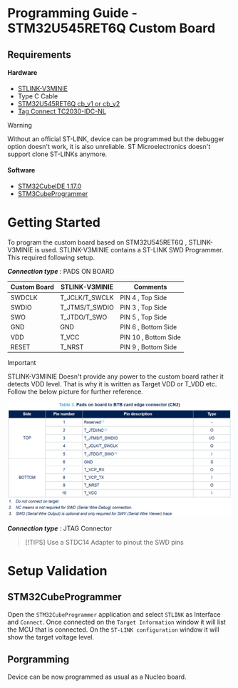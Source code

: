 # Programming Guide - STM32U545RET6Q Custom Board 

## Requirements

#### Hardware

* [STLINK-V3MINIE](https://www.st.com/resource/en/user_manual/um2910-stlinkv3minie-debuggerprogrammer-tiny-probe-for-stm32-microcontrollers-stmicroelectronics.pdf)
* Type C Cable
* [STM32U545RET6Q cb_v1 or cb_v2](https://www.st.com/en/microcontrollers-microprocessors/stm32u545re.html)
* [Tag Connect TC2030-IDC-NL](https://www.tag-connect.com/product/tc2030-idc-nl)

> [!WARNING]  
> Without an official ST-LINK, device can be programmed but the debugger option doesn't work, it is also unreliable. ST Microelectronics doesn't support clone ST-LINKs anymore.

#### Software
* [STM32CubeIDE 1.17.0](https://www.st.com/en/development-tools/stm32cubeide.html)
* [STM3CubeProgrammer](https://www.st.com/en/development-tools/stm32cubeprog.html)

# Getting Started
To program the custom board based on STM32U545RET6Q , STLINK-V3MINIE is used. STLINK-V3MINIE contains a ST-LINK SWD Programmer. This required following setup.

***Connection type*** : PADS ON BOARD

| Custom Board | STLINK-V3MINIE | Comments |
|--------------|-----------------|----------|
| SWDCLK      | T_JCLK/T_SWCLK         |  PIN 4 , Top Side        |
| SWDIO       | T_JTMS/T_SWDIO           |  PIN 3 , Top Side       |
| SWO    | T_JTDO/T_SWO            | PIN 5 , Top Side          |
| GND          | GND             |    PIN 6 , Bottom Side       |
| VDD      | T_VCC           |   PIN 10 , Bottom Side       |
| RESET        | T_NRST           | PIN 9 , Bottom Side |

> [!IMPORTANT]  
> STLINK-V3MINIE Doesn't provide any power to the custom board rather it detects VDD level. That is why it is written as Target VDD or T_VDD etc. Follow the below picture for further reference.

![STLINK-V3MINIE Datasheet](../Graphics/stlink.png)


***Connection type*** : JTAG Connector
> [!TIPS] 
> Use a STDC14 Adapter to pinout the SWD pins


# Setup Validation

## STM32CubeProgrammer

Open the `STM32CubeProgrammer` application and select `STLINK` as Interface and `Connect`. Once connected on the `Target Information` window it will list the MCU that is connected. On the `ST-LINK configuration` window it will show the target voltage level.

## Porgramming

Device can be now programmed as usual as a Nucleo board.



